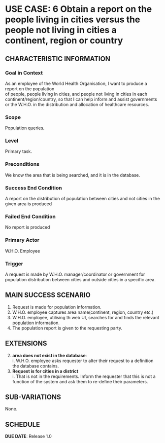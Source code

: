 # USE CASE: 6 Obtain a report on the people living in cities versus the people not living in cities a continent, region or country 

## CHARACTERISTIC INFORMATION

### Goal in Context


As an employee of the World Health Organisation, I want to produce a report on the population<br>
of people, people living in cities, and people not living in cities in each 
continent/region/country, so that I can help inform and assist governments or the W.H.O. in the distribution and
allocation of healthcare resources.
### Scope

Population queries.

### Level

Primary task.

### Preconditions

We know the area that is being searched, and it is in the database.

### Success End Condition

A report on the distribution of population between cities and not cities in the given area is produced

### Failed End Condition

No report is produced

### Primary Actor

W.H.O. Employee

### Trigger

A request is made by W.H.O. manager/coordinator or government for population
distribution between cities and outside cities in a specific area.

## MAIN SUCCESS SCENARIO

1. Request is made for population information.
2. W.H.O. employee captures area name(continent, region, country etc.)
3. W.H.O. employee, utilising th web UI, searches for and finds the relevant 
   population information.
4. The population report is given to the requesting party.

## EXTENSIONS

2. **area does not exist in the database**:
   <br> i. W.H.O. employee asks requester to alter their request to a definition the
       database contains.
 2. **Request is for cities in a district**
    <br> i. That is not in the requirements. Inform the requester that this is not a function 
    of the system and ask them to re-define their parameters.

## SUB-VARIATIONS

None.

## SCHEDULE

**DUE DATE**: Release 1.0
